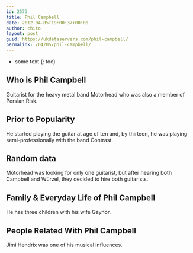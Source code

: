 ```yaml
---
id: 2573
title: Phil Campbell
date: 2012-04-05T19:00:37+00:00
author: chito
layout: post
guid: https://ukdataservers.com/phil-campbell/
permalink: /04/05/phil-campbell/
---
```


* some text
{: toc}
          
          
## Who is  Phil Campbell
                  
                  
                  
Guitarist for the heavy metal band Motorhead who was also a member of Persian Risk.
                  
                
                
                
## Prior to Popularity 
                  
                  
                  
He started playing the guitar at age of ten and, by thirteen, he was playing semi-professionally with the band Contrast.
                  
                
                
                
## Random data 
                  
                  
                  
Motorhead was looking for only one guitarist, but after hearing both Campbell and Würzel, they decided to hire both guitarists.
                  
                
                
                
## Family & Everyday Life of Phil Campbell
                  
                  
                  
He has three children with his wife Gaynor.
                  
                
                
                
## People Related With  Phil Campbell
                  
                  
                  
Jimi Hendrix was one of his musical influences.
                  
                
              
            
          
          
          
    
    
  
